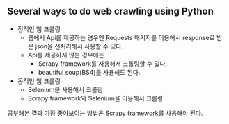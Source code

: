## Several ways to do web crawling using Python

- 정적인 웹 크롤링
  - 웹에서 Api를 제공하는 경우엔 Requests 패키지를 이용해서 response로 받은 json을 전처리해서 사용할 수 있다.
  - Api를 제공하지 않는 경우에는
    + Scrapy framework를 사용해서 크롤링할 수 있다.
    + beautiful soup(BS4)를 사용해도 된다.
- 동적인 웹 크롤링
  - Selenium을 사용해서 크롤링
  - Scrapy framework와 Selenium을 이용해서 크롤링

공부해본 결과 가장 좋아보이는 방법은 Scrapy framework를 사용해야 된다.
